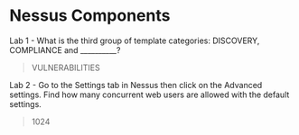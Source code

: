 # Nessus Components

Lab 1 - What is the third group of template categories: DISCOVERY, COMPLIANCE and __________?
>VULNERABILITIES

Lab 2 - Go to the Settings tab in Nessus then click on the Advanced settings. Find how many concurrent web users are allowed with the default settings.
>1024
